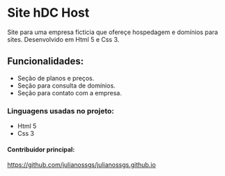 # Site hDC Host
Site para uma empresa ficticia que ofereçe hospedagem e domínios para sites.
Desenvolvido em Html 5 e Css 3.

## Funcionalidades:
* Seção de planos e preços.
* Seção para consulta de domínios.
* Seção para contato com a empresa.

### Linguagens usadas no projeto:
* Html 5
* Css 3

#### Contribuidor principal:
https://github.com/julianossgs/julianossgs.github.io